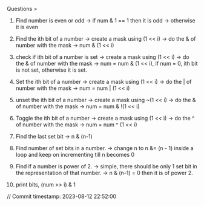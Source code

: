 Questions > 
1. Find number is even or odd
-> if num & 1 == 1 then it is odd
-> otherwise it is even

2. Find the ith bit of a number
-> create a mask using (1 << i)
-> do the & of number with the mask
-> num & (1 << i)

3. check if ith bit of a number is set
-> create a mask using (1 << i)
-> do the & of number with the mask
-> num = num & (1 << i), if num = 0, ith bit is not set, otherwise it is set.

4. Set the ith bit of a number
-> create a mask using (1 << i)
-> do the | of number with the mask
-> num = num | (1 << i)

5. unset the ith bit of a number
-> create a mask using ~(1 << i)
-> do the & of number with the mask
-> num = num & !(1 << i)

6. Toggle the ith bit of a number
-> create a mask using (1 << i)
-> do the ^ of number with the mask
-> num = num ^ (1 << i)

7. Find the last set bit
-> n & (n-1)

8. Find number of set bits in a number.
->  change n to n &= (n - 1) inside a loop and keep on incrementing till n becomes 0 

9. Find if a number is power of 2.
-> simple, there should be only 1 set bit in the representation of that number.
-> n & (n-1) = 0 then it is of power 2.

10. print bits, (num >> i) & 1

// Commit timestamp: 2023-08-12 22:52:00